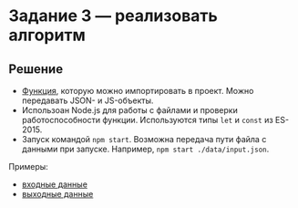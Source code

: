 # Задание 3 — реализовать алгоритм
## Решение

- [Функция](./js/calculateEnergyCost.js), которую можно импортировать в проект. Можно передавать JSON- и JS-объекты.
- Использоан Node.js для работы с файлами и проверки работоспособности функции. Используются типы `let` и `const` из ES-2015. 
- Запуск командой `npm start`. Возможна передача пути файла с данными при запуске. Например, `npm start ./data/input.json`.

Примеры: 

- [входные данные](./data/input.json)
- [выходные данные](./data/output.json)
